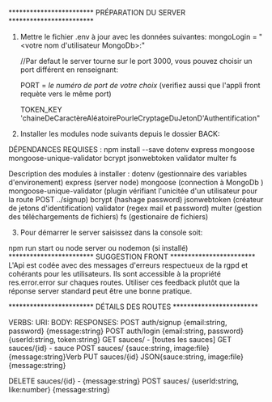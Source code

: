 ************************   PRÉPARATION DU SERVER  ************************

1) Mettre le fichier .env à jour avec les données suivantes:
    mongoLogin = "<votre nom d'utilisateur MongoDb>:<votre mot de passe MongoDb>"

    //Par defaut le server tourne sur le port 3000, vous pouvez choisir un port différent en renseignant:

    PORT = *le numéro de port de votre choix* 
    (verifiez aussi que l'appli front requète vers le même port) 

    TOKEN_KEY 'chaineDeCaractèreAléatoirePourleCryptageDuJetonD'Authentification"

2) Installer les modules node suivants depuis le dossier BACK:

DÉPENDANCES REQUISES :
npm install --save dotenv express mongoose mongoose-unique-validator bcrypt jsonwebtoken validator multer fs

Description des modules à installer :
                dotenv (gestionnaire des variables d'environement)
                express (server node)
                mongoose (connection à MongoDb )
                mongoose-unique-validator (plugin vérifiant l'unicitée d'un utilisateur pour la route POST ../signup)
                bcrypt (hashage password)
                jsonwebtoken (créateur de jetons d'identification)
                validator (regex mail et password)
                multer (gestion des téléchargements de fichiers)
                fs (gestionaire de fichiers)

3) Pour démarrer le server saisissez dans la console soit:

npm run start
    ou
node server
    ou
nodemon (si installé)
************************    SUGGESTION FRONT    ************************
L'Api est codée avec des messages d'erreurs respectueux de la rgpd et cohérants pour les utilisateurs.
Ils sont accessible à la propriété res.error.error sur chaques routes.
Utiliser ces feedback plutôt que la réponse server standard peut être une bonne pratique.  

************************   DÉTAILS DES ROUTES   ************************ 

VERBS:        URI:                 BODY:                            RESPONSES:
POST       auth/signup     {email:string, password}             {message:string}
POST       auth/login      {email:string, password}             {userId:string, token:string}
GET        sauces/                   -                          [toutes les sauces]
GET        sauces/{id}               -                          sauce
POST       sauces/         {sauce:string, image:file}           {message:string}Verb
PUT        sauces/{id}     JSON{sauce:string, image:file}       {message:string}
                                   
DELETE     sauces/{id}               -                          {message:string}
POST       sauces/         {userId:string, like:number}         {message:string}

